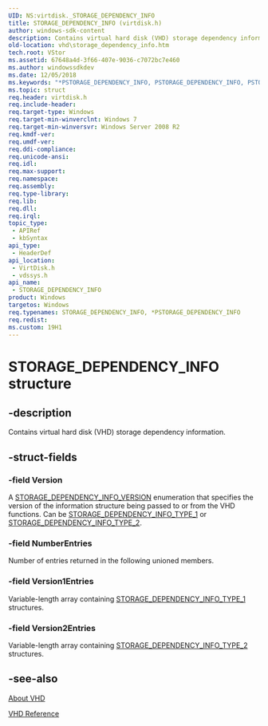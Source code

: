 ```yaml
---
UID: NS:virtdisk._STORAGE_DEPENDENCY_INFO
title: STORAGE_DEPENDENCY_INFO (virtdisk.h)
author: windows-sdk-content
description: Contains virtual hard disk (VHD) storage dependency information.
old-location: vhd\storage_dependency_info.htm
tech.root: VStor
ms.assetid: 67648a4d-3f66-407e-9036-c7072bc7e460
ms.author: windowssdkdev
ms.date: 12/05/2018
ms.keywords: "*PSTORAGE_DEPENDENCY_INFO, PSTORAGE_DEPENDENCY_INFO, PSTORAGE_DEPENDENCY_INFO structure pointer [VHD], STORAGE_DEPENDENCY_INFO, STORAGE_DEPENDENCY_INFO structure [VHD], _STORAGE_DEPENDENCY_INFO, vdssys/PSTORAGE_DEPENDENCY_INFO, vdssys/STORAGE_DEPENDENCY_INFO, vhd.storage_dependency_info, virtdisk/PSTORAGE_DEPENDENCY_INFO, virtdisk/STORAGE_DEPENDENCY_INFO"
ms.topic: struct
req.header: virtdisk.h
req.include-header: 
req.target-type: Windows
req.target-min-winverclnt: Windows 7
req.target-min-winversvr: Windows Server 2008 R2
req.kmdf-ver: 
req.umdf-ver: 
req.ddi-compliance: 
req.unicode-ansi: 
req.idl: 
req.max-support: 
req.namespace: 
req.assembly: 
req.type-library: 
req.lib: 
req.dll: 
req.irql: 
topic_type:
 - APIRef
 - kbSyntax
api_type:
 - HeaderDef
api_location:
 - VirtDisk.h
 - vdssys.h
api_name:
 - STORAGE_DEPENDENCY_INFO
product: Windows
targetos: Windows
req.typenames: STORAGE_DEPENDENCY_INFO, *PSTORAGE_DEPENDENCY_INFO
req.redist: 
ms.custom: 19H1
---
```


# STORAGE_DEPENDENCY_INFO structure


## -description


Contains virtual hard disk (VHD) storage dependency information.


## -struct-fields




### -field Version

A <a href="https://docs.microsoft.com/windows/desktop/api/vdssys/ne-vdssys-_storage_dependency_info_version">STORAGE_DEPENDENCY_INFO_VERSION</a> enumeration that specifies the version of the information structure being passed to or from  the VHD functions. Can be <a href="https://docs.microsoft.com/windows/desktop/api/vdssys/ns-vdssys-_storage_dependency_info_type_1">STORAGE_DEPENDENCY_INFO_TYPE_1</a> or <a href="https://docs.microsoft.com/windows/desktop/api/vdssys/ns-vdssys-_storage_dependency_info_type_2">STORAGE_DEPENDENCY_INFO_TYPE_2</a>.


### -field NumberEntries

Number of entries returned in the following unioned members.


### -field Version1Entries

Variable-length array containing <a href="https://docs.microsoft.com/windows/desktop/api/vdssys/ns-vdssys-_storage_dependency_info_type_1">STORAGE_DEPENDENCY_INFO_TYPE_1</a> structures.


### -field Version2Entries

Variable-length array containing <a href="https://docs.microsoft.com/windows/desktop/api/vdssys/ns-vdssys-_storage_dependency_info_type_2">STORAGE_DEPENDENCY_INFO_TYPE_2</a> structures.


## -see-also




<a href="https://docs.microsoft.com/previous-versions/windows/desktop/legacy/dd323654(v=vs.85)">About VHD</a>



<a href="https://docs.microsoft.com/previous-versions/windows/desktop/legacy/dd323700(v=vs.85)">VHD Reference</a>
 

 

